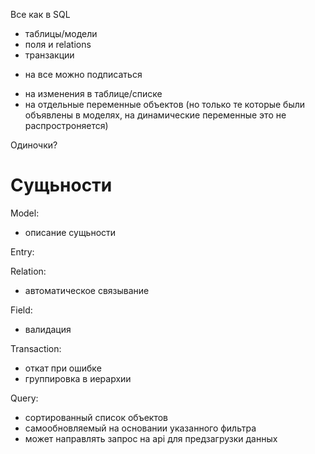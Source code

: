 
Все как в SQL
- таблицы/модели
- поля и relations
- транзакции

+ на все можно подписаться
- на изменения в таблице/списке
- на отдельные переменные объектов (но только те которые были объявлены в моделях,
на динамические переменные это не распростроняется)

Одиночки?

Сущьности
=========

Model:
- описание сущьности

Entry:


Relation:
- автоматическое связывание 

Field:
- валидация

Transaction:
- откат при ошибке
- группировка в иерархии

Query:
- сортированный список объектов
- самообновляемый на основании указанного фильтра
- может направлять запрос на api для предзагрузки данных




